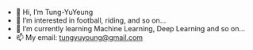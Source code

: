 - 👋 Hi, I’m Tung-YuYeung
- 👀 I’m interested in football, riding, and so on...
- 🌱 I’m currently learning Machine Learning, Deep Learning and so on...
- 📫 My email: tungyuyoung@gmail.com

<!---
TungyuYoung/TungyuYoung is a ✨ special ✨ repository because its `README.md` (this file) appears on your GitHub profile.
You can click the Preview link to take a look at your changes.
--->

